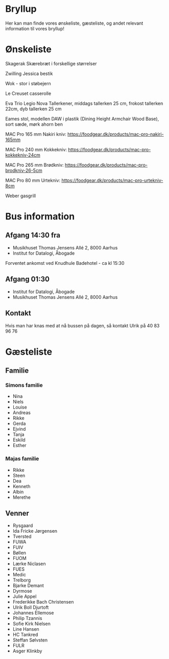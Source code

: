 # Bryllup
Her kan man finde vores ønskeliste, gæsteliste, og andet relevant information til vores bryllup! 

# Ønskeliste
Skagerak Skærebræt i forskellige størrelser

Zwilling Jessica bestik

Wok - stor i støbejern

Le Creuset casserolle

Eva Trio Legio Nova Tallerkener, middags tallerken 25 cm, frokost tallerken 22cm, dyb tallerken 25 cm

Eames stol, modellen DAW i plastik (Dining Height Armchair Wood Base), sort sæde, mørk ahorn ben

MAC Pro 165 mm Nakiri kniv: https://foodgear.dk/products/mac-pro-nakiri-165mm 

MAC Pro 240 mm Kokkekniv: https://foodgear.dk/products/mac-pro-kokkekniv-24cm

MAC Pro 265 mm Brødkniv: https://foodgear.dk/products/mac-pro-brodkniv-26-5cm

MAC Pro 80 mm Urtekniv: https://foodgear.dk/products/mac-pro-urtekniv-8cm

Weber gasgrill

# Bus information
## Afgang 14:30 fra
  - Musikhuset Thomas Jensens Allé 2, 8000 Aarhus
  - Institut for Datalogi, Åbogade
    
  Forventet ankomst ved Knudhule Badehotel - ca kl 15:30
## Afgang 01:30
  - Institut for Datalogi, Åbogade
  - Musikhuset Thomas Jensens Allé 2, 8000 Aarhus
## Kontakt
Hvis man har knas med at nå bussen på dagen, så kontakt Ulrik på 40 83 96 76

# Gæsteliste
## Familie
### Simons familie
- Nina
- Niels
- Louise
- Andreas
- Rikke
- Gerda
- Ejvind
- Tanja
- Eskild
- Esther
### Majas familie
- Rikke
- Steen
- Dea
- Kenneth
- Albin
- Merethe

## Venner
- Rysgaard
- Ida Fricke Jørgensen
- Tversted
- FUWA
- FUIV
- Bøllen
- FUOM
- Lærke Niclasen
- FUES
- Medic
- Trelborg
- Bjarke Demant
- Dyrmose
- Julie Appel
- Frederikke Bach Christensen
- Ulrik Boll Djurtoft
- Johannes Ellemose
- Philip Tzannis
- Sofie Kirk Nielsen
- Line Hansen
- HC Tankred
- Steffan Sølvsten
- FULR
- Asger Klinkby

